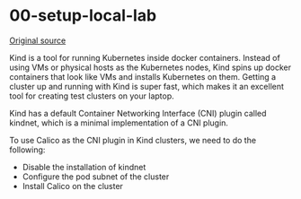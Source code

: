 # 00-setup-local-lab

[Original source](https://alexbrand.dev/post/creating-a-kind-cluster-with-calico-networking/)

Kind is a tool for running Kubernetes inside docker containers. Instead of using VMs or physical hosts as the Kubernetes nodes, Kind spins up docker containers that look like VMs and installs Kubernetes on them. Getting a cluster up and running with Kind is super fast, which makes it an excellent tool for creating test clusters on your laptop.

Kind has a default Container Networking Interface (CNI) plugin called kindnet, which is a minimal implementation of a CNI plugin.

To use Calico as the CNI plugin in Kind clusters, we need to do the following:

* Disable the installation of kindnet
* Configure the pod subnet of the cluster
* Install Calico on the cluster
